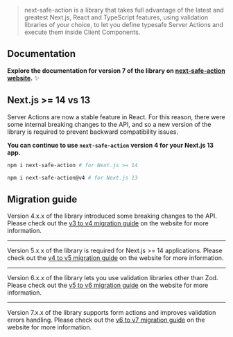 > next-safe-action is a library that takes full advantage of the latest and greatest Next.js, React and TypeScript features, using validation libraries of your choice, to let you define typesafe Server Actions and execute them inside Client Components.

## Documentation

**Explore the documentation for version 7 of the library on [next-safe-action website](https://next-safe-action.dev).** ✨

## Next.js >= 14 vs 13

Server Actions are now a stable feature in React. For this reason, there were some internal breaking changes to the API, and so a new version of the library is required to prevent backward compatibility issues.

**You can continue to use `next-safe-action` version 4 for your Next.js 13 app.**

```bash
npm i next-safe-action # for Next.js >= 14
```

```bash
npm i next-safe-action@v4 # for Next.js 13
```

## Migration guide

Version 4.x.x of the library introduced some breaking changes to the API. Please check out the [v3 to v4 migration guide](https://next-safe-action.dev/docs/migration/v3-to-v4) on the website for more information.

---

Version 5.x.x of the library is required for Next.js >= 14 applications. Please check out the [v4 to v5 migration guide](https://next-safe-action.dev/docs/migration/v4-to-v5) on the website for more information.

---

Version 6.x.x of the library lets you use validation libraries other than Zod. Please check out the [v5 to v6 migration guide](https://next-safe-action.dev/docs/migration/v5-to-v6) on the website for more information.

---

Version 7.x.x of the library supports form actions and improves validation errors handling. Please check out the [v6 to v7 migration guide](https://next-safe-action.dev/docs/migration/v6-to-v7) on the website for more information.